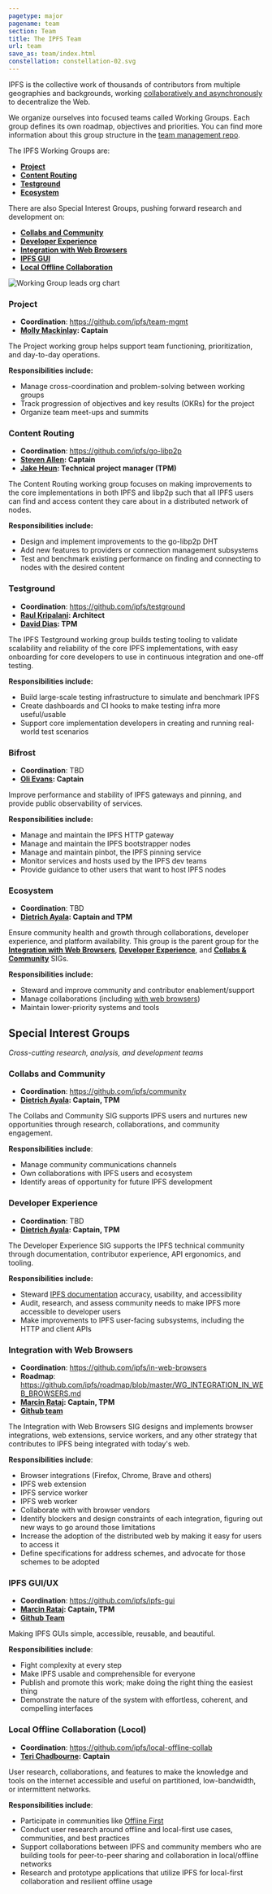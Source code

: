 ```yaml
---
pagetype: major
pagename: team
section: Team
title: The IPFS Team
url: team
save_as: team/index.html
constellation: constellation-02.svg
---
```


<p class="lead">
IPFS is the collective work of thousands of contributors from multiple geographies and backgrounds, working <a href="https://github.com/ipfs/team-mgmt#how-we-work-together">collaboratively and asynchronously</a> to decentralize the Web.
</p>

We organize ourselves into focused teams called Working Groups. Each group defines its own roadmap, objectives and priorities. You can find more information about this group structure in the [team management repo](https://github.com/ipfs/team-mgmt/blob/master/TEAMS_ROLES_STRUCTURES.md#working-groups).

The IPFS Working Groups are:

- [**Project**](#project)
- [**Content Routing**](#content-routing)
- [**Testground**](#testground)
- [**Ecosystem**](#ecosystem)

There are also Special Interest Groups, pushing forward research and development on:

- [**Collabs and Community**](#collabs-and-community)
- [**Developer Experience**](#developer-experience)
- [**Integration with Web Browsers**](#integration-with-web-browsers)
- [**IPFS GUI**](#ipfs-gui)
- [**Local Offline Collaboration**](#local-offline-collaboration-locol)

<img src="https://docs.google.com/drawings/d/e/2PACX-1vQ0IEMEJpCM6wawOPDRCCOTqDNSvlKf-3WQE6ZEYqCipDdiaep41htmGfXsLH0tJwRWYNRvzEAdA5EV/pub?w=737&amp;h=419" alt="Working Group leads org chart">

### Project

- **Coordination**: https://github.com/ipfs/team-mgmt
- **[Molly Mackinlay](https://github.com/momack2): Captain**

The Project working group helps support team functioning, prioritization, and day-to-day operations.

**Responsibilities include:**

- Manage cross-coordination and problem-solving between working groups
- Track progression of objectives and key results (OKRs) for the project
- Organize team meet-ups and summits

### Content Routing

- **Coordination**: https://github.com/ipfs/go-libp2p
- **[Steven Allen](https://github.com/stebalien): Captain**
- **[Jake Heun](https://github.com/jacobheun): Technical project manager (TPM)**

The Content Routing working group focuses on making improvements to the core implementations in both IPFS and libp2p such that all IPFS users can find and access content they care about in a distributed network of nodes.

**Responsibilities include:**

- Design and implement improvements to the go-libp2p DHT
- Add new features to providers or connection management subsystems
- Test and benchmark existing performance on finding and connecting to nodes with the desired content

### Testground

- **Coordination**: https://github.com/ipfs/testground
- **[Raul Kripalani](https://github.com/raulk): Architect**
- **[David Dias](https://github.com/daviddias): TPM**

The IPFS Testground working group builds testing tooling to validate scalability and reliability of the core IPFS implementations, with easy onboarding for core developers to use in continuous integration and one-off testing.

**Responsibilities include:**

- Build large-scale testing infrastructure to simulate and benchmark IPFS
- Create dashboards and CI hooks to make testing infra more useful/usable
- Support core implementation developers in creating and running real-world test scenarios

### Bifrost

- **Coordination**: TBD
- **[Oli Evans](https://github.com/olizilla): Captain**

Improve performance and stability of IPFS gateways and pinning, and provide public observability of services.

**Responsibilities include:**

- Manage and maintain the IPFS HTTP gateway
- Manage and maintain the IPFS bootstrapper nodes
- Manage and maintain pinbot, the IPFS pinning service
- Monitor services and hosts used by the IPFS dev teams
- Provide guidance to other users that want to host IPFS nodes

### Ecosystem

- **Coordination**: TBD
- **[Dietrich Ayala](https://github.com/autonome): Captain and TPM**

Ensure community health and growth through collaborations, developer experience, and platform availability. This group is the parent group for the [**Integration with Web Browsers**](#integration-with-web-browsers), [**Developer Experience**](#developer-experience), and [**Collabs & Community**](#collabs--community) SIGs.

**Responsibilities include:**

- Steward and improve community and contributor enablement/support
- Manage collaborations (including [with web browsers](https://github.com/ipfs/in-web-browsers))
- Maintain lower-priority systems and tools

## Special Interest Groups

_Cross-cutting research, analysis, and development teams_

### Collabs and Community

- **Coordination**: https://github.com/ipfs/community
- **[Dietrich Ayala](https://github.com/autonome): Captain, TPM**

The Collabs and Community SIG supports IPFS users and nurtures new opportunities through research, collaborations, and community engagement.

**Responsibilities include**:

- Manage community communications channels
- Own collaborations with IPFS users and ecosystem
- Identify areas of opportunity for future IPFS development

### Developer Experience

- **Coordination**: TBD
- **[Dietrich Ayala](https://github.com/autonome): Captain, TPM**

The Developer Experience SIG supports the IPFS technical community through documentation, contributor experience, API ergonomics, and tooling.

**Responsibilities include:**

- Steward [IPFS documentation](https://docs.ipfs.io) accuracy, usability, and accessibility
- Audit, research, and assess community needs to make IPFS more accessible to developer users
- Make improvements to IPFS user-facing subsystems, including the HTTP and client APIs
  
### Integration with Web Browsers

- **Coordination**: https://github.com/ipfs/in-web-browsers
- **Roadmap**: https://github.com/ipfs/roadmap/blob/master/WG_INTEGRATION_IN_WEB_BROWSERS.md
- **[Marcin Rataj](https://github.com/lidel): Captain, TPM**
- **[Github team](https://github.com/orgs/ipfs/teams/wg-web-browsers/members)**

The Integration with Web Browsers SIG designs and implements browser integrations, web extensions, service workers, and any other strategy that contributes to IPFS being integrated with today's web.

**Responsibilities include**:

- Browser integrations (Firefox, Chrome, Brave and others)
- IPFS web extension
- IPFS service worker
- IPFS web worker
- Collaborate with with browser vendors
- Identify blockers and design constraints of each integration, figuring out new ways to go around those limitations
- Increase the adoption of the distributed web by making it easy for users to access it
- Define specifications for address schemes, and advocate for those schemes to be adopted

### IPFS GUI/UX

- **Coordination**: https://github.com/ipfs/ipfs-gui
- **[Marcin Rataj](https://github.com/lidel): Captain, TPM**
- **[Github Team](https://github.com/orgs/ipfs/teams/wg-gui-ux)**

Making IPFS GUIs simple, accessible, reusable, and beautiful.

**Responsibilities include**:

- Fight complexity at every step
- Make IPFS usable and comprehensible for everyone
- Publish and promote this work; make doing the right thing the easiest thing
- Demonstrate the nature of the system with effortless, coherent, and compelling interfaces

### Local Offline Collaboration (Locol)

 - **Coordination**: https://github.com/ipfs/local-offline-collab
 - **[Teri Chadbourne](https://github.com/terichadbourne): Captain**

User research, collaborations, and features to make the knowledge and tools on the internet accessible and useful on partitioned, low-bandwidth, or intermittent networks.

**Responsibilities include**:

- Participate in communities like [Offline First](http://offlinefirst.org/)
- Conduct user research around offline and local-first use cases, communities, and best practices
- Support collaborations between IPFS and community members who are building tools for peer-to-peer sharing and collaboration in local/offline networks
- Research and prototype applications that utilize IPFS for local-first collaboration and resilient offline usage
